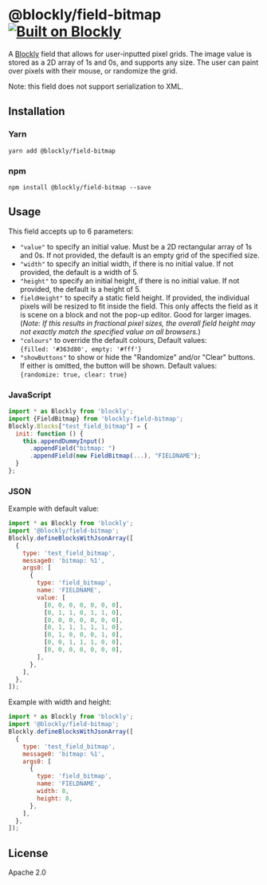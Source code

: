 # @blockly/field-bitmap [![Built on Blockly](https://tinyurl.com/built-on-blockly)](https://github.com/google/blockly)

A [Blockly](https://www.npmjs.com/package/blockly) field that allows for user-inputted pixel grids. The image value is stored as a 2D array of 1s and 0s, and supports any size. The user can paint over pixels with their mouse, or randomize the grid.

Note: this field does not support serialization to XML.

## Installation

### Yarn

```
yarn add @blockly/field-bitmap
```

### npm

```
npm install @blockly/field-bitmap --save
```

## Usage

This field accepts up to 6 parameters:

- `"value"` to specify an initial value. Must be a 2D rectangular array of 1s and 0s.
  If not provided, the default is an empty grid of the specified size.
- `"width"` to specify an initial width, if there is no initial value.
  If not provided, the default is a width of 5.
- `"height"` to specify an initial height, if there is no initial value.
  If not provided, the default is a height of 5.
- `fieldHeight"` to specify a static field height. If provided, the individual pixels
  will be resized to fit inside the field. This only affects the field as it is
  scene on a block and not the pop-up editor. Good for larger images. (_Note: If this
  results in fractional pixel sizes, the overall field height may not exactly match
  the specified value on all browsers._)
- `"colours"` to override the default colours, Default values:  
  `{filled: '#363d80', empty: '#fff'}`
- `"showButtons"` to show or hide the "Randomize" and/or "Clear" buttons. If either is
  omitted, the button will be shown. Default values:  
  `{randomize: true, clear: true}`

### JavaScript

```js
import * as Blockly from 'blockly';
import {FieldBitmap} from 'blockly-field-bitmap';
Blockly.Blocks["test_field_bitmap"] = {
  init: function () {
    this.appendDummyInput()
      .appendField("bitmap: ")
      .appendField(new FieldBitmap(...), "FIELDNAME");
  }
};
```

### JSON

Example with default value:

```js
import * as Blockly from 'blockly';
import '@blockly/field-bitmap';
Blockly.defineBlocksWithJsonArray([
  {
    type: 'test_field_bitmap',
    message0: 'bitmap: %1',
    args0: [
      {
        type: 'field_bitmap',
        name: 'FIELDNAME',
        value: [
          [0, 0, 0, 0, 0, 0, 0],
          [0, 1, 1, 0, 1, 1, 0],
          [0, 0, 0, 0, 0, 0, 0],
          [0, 1, 1, 1, 1, 1, 0],
          [0, 1, 0, 0, 0, 1, 0],
          [0, 0, 1, 1, 1, 0, 0],
          [0, 0, 0, 0, 0, 0, 0],
        ],
      },
    ],
  },
]);
```

Example with width and height:

```js
import * as Blockly from 'blockly';
import '@blockly/field-bitmap';
Blockly.defineBlocksWithJsonArray([
  {
    type: 'test_field_bitmap',
    message0: 'bitmap: %1',
    args0: [
      {
        type: 'field_bitmap',
        name: 'FIELDNAME',
        width: 8,
        height: 8,
      },
    ],
  },
]);
```

## License

Apache 2.0
